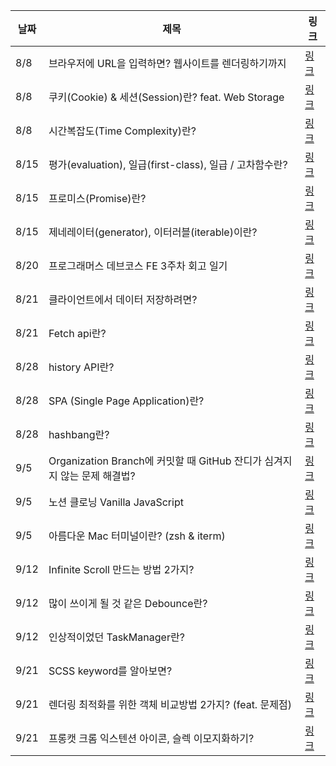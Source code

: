 | 날짜 | 제목                                                                     | 링크                                                                                                                                                                                                                                              |
| ---- | ------------------------------------------------------------------------ | ------------------------------------------------------------------------------------------------------------------------------------------------------------------------------------------------------------------------------------------------- |
| 8/8  | 브라우저에 URL을 입력하면? 웹사이트를 렌더링하기까지                     | [링크](https://velog.io/@manudeli/%EB%B8%8C%EB%9D%BC%EC%9A%B0%EC%A0%80%EC%97%90-URL%EC%9D%84-%EC%9E%85%EB%A0%A5%ED%95%98%EB%A9%B4-%EC%9B%B9%EC%82%AC%EC%9D%B4%ED%8A%B8%EB%A5%BC-%EB%A0%8C%EB%8D%94%EB%A7%81%ED%95%98%EA%B8%B0%EA%B9%8C%EC%A7%80)  |
| 8/8  | 쿠키(Cookie) & 세션(Session)란? feat. Web Storage                        | [링크](https://velog.io/@manudeli/CookieSession)                                                                                                                                                                                                  |
| 8/8  | 시간복잡도(Time Complexity)란?                                           | [링크](https://velog.io/@manudeli/%EC%8B%9C%EA%B0%84%EB%B3%B5%EC%9E%A1%EB%8F%84)                                                                                                                                                                  |
| 8/15 | 평가(evaluation), 일급(first-class), 일급 / 고차함수란?                  | [링크](https://velog.io/@manudeli/%ED%95%A8%EC%88%98%ED%98%95-%ED%94%84%EB%A1%9C%EA%B7%B8%EB%9E%98%EB%B0%8D%EC%9D%98-%ED%8F%89%EA%B0%80evaluation-%EC%9D%BC%EA%B8%89first-class-%EC%9D%BC%EA%B8%89-%EA%B3%A0%EC%B0%A8%ED%95%A8%EC%88%98%EB%9E%80) |
| 8/15 | 프로미스(Promise)란?                                                     | [링크](https://velog.io/@manudeli/Promise%EB%9E%80)                                                                                                                                                                                               |
| 8/15 | 제네레이터(generator), 이터러블(iterable)이란?                           | [링크](https://velog.io/@manudeli/%EC%A0%9C%EB%84%A4%EB%A0%88%EC%9D%B4%ED%84%B0generator-%EC%9D%B4%ED%84%B0%EB%9F%AC%EB%B8%94iterable%EC%9D%B4%EB%9E%80)                                                                                          |
| 8/20 | 프로그래머스 데브코스 FE 3주차 회고 일기                                 | [링크](https://velog.io/@manudeli/%ED%94%84%EB%A1%9C%EA%B7%B8%EB%9E%98%EB%A8%B8%EC%8A%A4-%EB%8D%B0%EB%B8%8C%EC%BD%94%EC%8A%A4-FE-3%EC%A3%BC%EC%B0%A8-%ED%9A%8C%EA%B3%A0)                                                                          |
| 8/21 | 클라이언트에서 데이터 저장하려면?                                        | [링크](https://velog.io/@manudeli/%ED%81%B4%EB%9D%BC%EC%9D%B4%EC%96%B8%ED%8A%B8%EC%97%90%EC%84%9C-%EB%8D%B0%EC%9D%B4%ED%84%B0-%EC%A0%80%EC%9E%A5%ED%95%98%EB%A0%A4%EB%A9%B4)                                                                      |
| 8/21 | Fetch api란?                                                             | [링크](https://velog.io/@manudeli/Fetch-api%EB%9E%80)                                                                                                                                                                                             |
| 8/28 | history API란?                                                           | [링크](https://velog.io/@manudeli/history-API%EB%9E%80)                                                                                                                                                                                           |
| 8/28 | SPA (Single Page Application)란?                                         | [링크](https://velog.io/@manudeli/SPA-Single-Page-Application%EB%9E%80)                                                                                                                                                                           |
| 8/28 | hashbang란?                                                              | [링크](https://velog.io/@manudeli/hashbang%EB%9E%80)                                                                                                                                                                                              |
| 9/5  | Organization Branch에 커밋할 때 GitHub 잔디가 심겨지지 않는 문제 해결법? | [링크](https://velog.io/@manudeli/Organization-Branch%EC%97%90-%EC%BB%A4%EB%B0%8B%ED%95%A0-%EB%95%8C-GitHub-%EC%9E%94%EB%94%94%EA%B0%80-%EC%8B%AC%EA%B2%A8%EC%A7%80%EC%A7%80-%EC%95%8A%EB%8A%94-%EB%AC%B8%EC%A0%9C-%ED%95%B4%EA%B2%B0%EB%B2%95)   |
| 9/5  | 노션 클로닝 Vanilla JavaScript                                           | [링크](https://velog.io/@manudeli/%EC%95%84%EB%A6%84%EB%8B%A4%EC%9A%B4-Mac-%ED%84%B0%EB%AF%B8%EB%84%90%EC%9D%B4%EB%9E%80-zsh-iterm)                                                                                                               |
| 9/5  | 아름다운 Mac 터미널이란? (zsh & iterm)                                   | [링크](https://velog.io/@manudeli/hashbang%EB%9E%80)                                                                                                                                                                                              |
| 9/12 | Infinite Scroll 만드는 방법 2가지?                                       | [링크](https://velog.io/@manudeli/Infinite-Scroll-%EB%A7%8C%EB%93%9C%EB%8A%94-%EB%B0%A9%EB%B2%95-2%EA%B0%80%EC%A7%80)                                                                                                                             |
| 9/12 | 많이 쓰이게 될 것 같은 Debounce란?                                       | [링크](https://velog.io/@manudeli/%EB%A7%8E%EC%9D%B4-%EC%93%B0%EC%9D%B4%EA%B2%8C-%EB%90%A0-%EA%B2%83-%EA%B0%99%EC%9D%80-Debounce%EB%9E%80)                                                                                                        |
| 9/12 | 인상적이었던 TaskManager란?                                              | [링크](https://velog.io/@manudeli/%EC%9D%B8%EC%83%81%EC%A0%81%EC%9D%B4%EC%97%88%EB%8D%98-TaskManager%EB%9E%80)                                                                                                                                    |
| 9/21 | SCSS keyword를 알아보면?                                                 | [링크](https://velog.io/@manudeli/SCSS-keyword%EB%A5%BC-%EC%95%8C%EC%95%84%EB%B3%B4%EB%A9%B4)                                                                                                                                                     |
| 9/21 | 렌더링 최적화를 위한 객체 비교방법 2가지? (feat. 문제점)                 | [링크](https://velog.io/@manudeli/deepEqual%EA%B3%BC-stringify%EC%9D%98-%EC%B0%A8%EC%9D%B4)                                                                                                                                                       |
| 9/21 | 프롱캣 크롬 익스텐션 아이콘, 슬렉 이모지화하기?                          | [링크](https://velog.io/@manudeli/%ED%94%84%EB%A1%B1%EC%BA%A3-%EC%95%84%EC%9D%B4%EC%BD%98-%EC%9D%B4%EB%AA%A8%EC%A7%80%ED%99%94%ED%95%98%EA%B8%B0)                                                                                                 |
